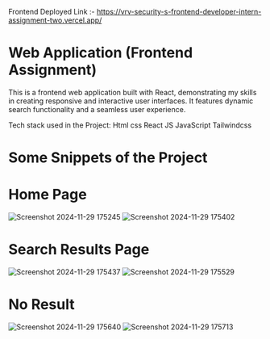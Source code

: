Frontend Deployed Link :- https://vrv-security-s-frontend-developer-intern-assignment-two.vercel.app/


# Web Application (Frontend Assignment)
This is a frontend web application built with React, demonstrating my skills in creating responsive and interactive user interfaces. It features dynamic search functionality and a seamless user experience.


Tech stack used in the Project:
Html
css
React JS
JavaScript
Tailwindcss

# Some Snippets of the Project

# Home Page
![Screenshot 2024-11-29 175245](https://github.com/user-attachments/assets/267500f0-e961-4b39-b59d-fc839c507284)
![Screenshot 2024-11-29 175402](https://github.com/user-attachments/assets/d6c38baa-2a1b-46ef-a0ec-d8bc834b909a)


# Search Results Page
![Screenshot 2024-11-29 175437](https://github.com/user-attachments/assets/a44ebed9-6e32-42cf-9d49-845832e29670)
![Screenshot 2024-11-29 175529](https://github.com/user-attachments/assets/2e36a883-6a3c-4709-a950-cdb7875ec3ae)


# No Result
![Screenshot 2024-11-29 175640](https://github.com/user-attachments/assets/6b54ab45-98f6-4f56-8642-665debe69d81)
![Screenshot 2024-11-29 175713](https://github.com/user-attachments/assets/16f386a1-996a-4c14-a3f3-910b3b5ebca1)













